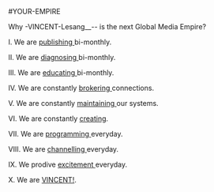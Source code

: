 #YOUR-EMPIRE

Why -VINCENT-Lesang__-- is the next Global Media Empire?

I. We are <a href="https://drive.google.com/drive/folders/10GZ-TF8icrb5IkwkoGbpZtSsFEaPhp-J?usp=sharing"> publishing </a> bi-monthly.

II. We are <a href="https://drive.google.com/drive/folders/10GZ-TF8icrb5IkwkoGbpZtSsFEaPhp-J?usp=sharing"> diagnosing </a> bi-monthly.

III. We are <a href="https://drive.google.com/drive/folders/10GZ-TF8icrb5IkwkoGbpZtSsFEaPhp-J?usp=sharing"> educating </a> bi-monthly.

IV. We are constantly <a href="https://drive.google.com/drive/folders/10GZ-TF8icrb5IkwkoGbpZtSsFEaPhp-J?usp=sharing"> brokering </a> connections.

V. We are constantly <a href="https://drive.google.com/drive/folders/10GZ-TF8icrb5IkwkoGbpZtSsFEaPhp-J?usp=sharing"> maintaining </a> our systems.

VI. We are constantly <a href="https://drive.google.com/drive/folders/10GZ-TF8icrb5IkwkoGbpZtSsFEaPhp-J?usp=sharing"> creating</a>.

VII. We are <a href="https://drive.google.com/drive/folders/10GZ-TF8icrb5IkwkoGbpZtSsFEaPhp-J?usp=sharing"> programming </a> everyday.

VIII. We are <a href="https://drive.google.com/drive/folders/10GZ-TF8icrb5IkwkoGbpZtSsFEaPhp-J?usp=sharing"> channelling </a> everyday.

IX. We prodive <a href="https://drive.google.com/drive/folders/10GZ-TF8icrb5IkwkoGbpZtSsFEaPhp-J?usp=sharing"> excitement </a> everyday.

X. We are <a href="https://drive.google.com/drive/folders/10GZ-TF8icrb5IkwkoGbpZtSsFEaPhp-J?usp=sharing"> VINCENT!</a>.
